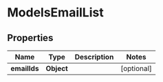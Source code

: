 
# ModelsEmailList

## Properties
Name | Type | Description | Notes
------------ | ------------- | ------------- | -------------
**emailIds** | **Object** |  |  [optional]



